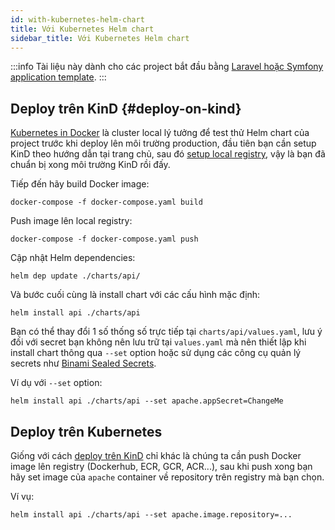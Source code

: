 ```yaml
---
id: with-kubernetes-helm-chart
title: Với Kubernetes Helm chart
sidebar_title: Với Kubernetes Helm chart
---
```


:::info
Tài liệu này dành cho các project bắt đầu bằng [Laravel hoặc Symfony application template](../02-installation/02-application-templates.md).
:::

## Deploy trên KinD {#deploy-on-kind}

[Kubernetes in Docker](https://kind.sigs.k8s.io/) là cluster local lý tưởng để test thử Helm chart của project trước khi deploy lên môi trường production,
đầu tiên bạn cần setup KinD theo hướng dẫn tại trang chủ, sau đó [setup local registry](https://kind.sigs.k8s.io/docs/user/local-registry/), vậy
là bạn đã chuẩn bị xong môi trường KinD rồi đấy.

Tiếp đến hãy build Docker image:

```shell
docker-compose -f docker-compose.yaml build
```

Push image lên local registry:

```shell
docker-compose -f docker-compose.yaml push 
```

Cập nhật Helm dependencies:

```shell
helm dep update ./charts/api/
```

Và bước cuối cùng là install chart với các cấu hình mặc định:

```shell
helm install api ./charts/api
```

Bạn có thể thay đổi 1 số thống số trực tiếp tại `charts/api/values.yaml`, lưu ý đối với secret bạn không nên lưu trữ tại `values.yaml` mà nên
thiết lập khi install chart thông qua `--set` option hoặc sử dụng các công cụ quản lý secrets như [Binami Sealed Secrets](https://github.com/bitnami-labs/sealed-secrets).

Ví dụ với `--set` option:

```shell
helm install api ./charts/api --set apache.appSecret=ChangeMe
```

## Deploy trên Kubernetes

Giống với cách [deploy trên KinD](#deploy-on-kind) chỉ khác là chúng ta cần push Docker image lên registry (Dockerhub, ECR, GCR, ACR...),
sau khi push xong bạn hãy set image của `apache` container về repository trên registry mà bạn chọn.

Ví vụ:

```shell
helm install api ./charts/api --set apache.image.repository=...
```